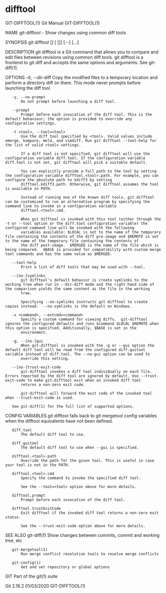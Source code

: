  # difftool 
GIT-DIFFTOOL(1)                                                                                   Git Manual                                                                                  GIT-DIFFTOOL(1)

NAME
       git-difftool - Show changes using common diff tools

SYNOPSIS
       git difftool [<options>] [<commit> [<commit>]] [--] [<path>...]

DESCRIPTION
       git difftool is a Git command that allows you to compare and edit files between revisions using common diff tools. git difftool is a frontend to git diff and accepts the same options and arguments.
       See git-diff(1).

OPTIONS
       -d, --dir-diff
           Copy the modified files to a temporary location and perform a directory diff on them. This mode never prompts before launching the diff tool.

       -y, --no-prompt
           Do not prompt before launching a diff tool.

       --prompt
           Prompt before each invocation of the diff tool. This is the default behaviour; the option is provided to override any configuration settings.

       -t <tool>, --tool=<tool>
           Use the diff tool specified by <tool>. Valid values include emerge, kompare, meld, and vimdiff. Run git difftool --tool-help for the list of valid <tool> settings.

           If a diff tool is not specified, git difftool will use the configuration variable diff.tool. If the configuration variable diff.tool is not set, git difftool will pick a suitable default.

           You can explicitly provide a full path to the tool by setting the configuration variable difftool.<tool>.path. For example, you can configure the absolute path to kdiff3 by setting
           difftool.kdiff3.path. Otherwise, git difftool assumes the tool is available in PATH.

           Instead of running one of the known diff tools, git difftool can be customized to run an alternative program by specifying the command line to invoke in a configuration variable
           difftool.<tool>.cmd.

           When git difftool is invoked with this tool (either through the -t or --tool option or the diff.tool configuration variable) the configured command line will be invoked with the following
           variables available: $LOCAL is set to the name of the temporary file containing the contents of the diff pre-image and $REMOTE is set to the name of the temporary file containing the contents of
           the diff post-image.  $MERGED is the name of the file which is being compared.  $BASE is provided for compatibility with custom merge tool commands and has the same value as $MERGED.

       --tool-help
           Print a list of diff tools that may be used with --tool.

       --[no-]symlinks
           git difftool's default behavior is create symlinks to the working tree when run in --dir-diff mode and the right-hand side of the comparison yields the same content as the file in the working
           tree.

           Specifying --no-symlinks instructs git difftool to create copies instead.  --no-symlinks is the default on Windows.

       -x <command>, --extcmd=<command>
           Specify a custom command for viewing diffs.  git-difftool ignores the configured defaults and runs $command $LOCAL $REMOTE when this option is specified. Additionally, $BASE is set in the
           environment.

       -g, --[no-]gui
           When git-difftool is invoked with the -g or --gui option the default diff tool will be read from the configured diff.guitool variable instead of diff.tool. The --no-gui option can be used to
           override this setting.

       --[no-]trust-exit-code
           git-difftool invokes a diff tool individually on each file. Errors reported by the diff tool are ignored by default. Use --trust-exit-code to make git-difftool exit when an invoked diff tool
           returns a non-zero exit code.

           git-difftool will forward the exit code of the invoked tool when --trust-exit-code is used.

       See git-diff(1) for the full list of supported options.

CONFIG VARIABLES
       git difftool falls back to git mergetool config variables when the difftool equivalents have not been defined.

       diff.tool
           The default diff tool to use.

       diff.guitool
           The default diff tool to use when --gui is specified.

       difftool.<tool>.path
           Override the path for the given tool. This is useful in case your tool is not in the PATH.

       difftool.<tool>.cmd
           Specify the command to invoke the specified diff tool.

           See the --tool=<tool> option above for more details.

       difftool.prompt
           Prompt before each invocation of the diff tool.

       difftool.trustExitCode
           Exit difftool if the invoked diff tool returns a non-zero exit status.

           See the --trust-exit-code option above for more details.

SEE ALSO
       git-diff(1)
           Show changes between commits, commit and working tree, etc

       git-mergetool(1)
           Run merge conflict resolution tools to resolve merge conflicts

       git-config(1)
           Get and set repository or global options

GIT
       Part of the git(1) suite

Git 2.18.2                                                                                        01/03/2020                                                                                  GIT-DIFFTOOL(1)
